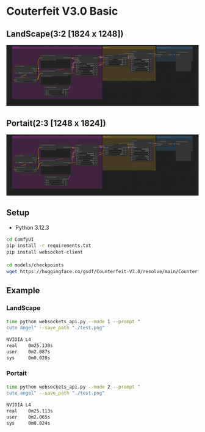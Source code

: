 # Couterfeit V3.0 Basic

## LandScape(3:2 [1824 x 1248])
![image](./landscape/workflow.png)

## Portait(2:3 [1248 x 1824])
![image](./portait/workflow.png)

## Setup
- Python 3.12.3
```bash
cd ComfyUI
pip install -r requirements.txt
pip install websocket-client

cd models/checkpoints
wget https://huggingface.co/gsdf/Counterfeit-V3.0/resolve/main/Counterfeit-V3.0_fix_fp16.safetensors
```


## Example
### LandScape
```bash
time python websockets_api.py --mode 1 --prompt "
cute angel" --save_path "./test.png"
```
```
NVIDIA L4
real    0m25.130s
user    0m2.087s
sys     0m0.028s
```
### Portait
```bash
time python websockets_api.py --mode 2 --prompt "
cute angel" --save_path "./test.png"
```
```
NVIDIA L4
real    0m25.113s
user    0m2.065s
sys     0m0.024s
```
